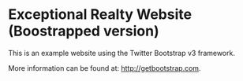 # Exceptional Realty Website (Boostrapped version)

This is an example website using the Twitter Bootstrap v3 framework.

More information can be found at: http://getbootstrap.com.